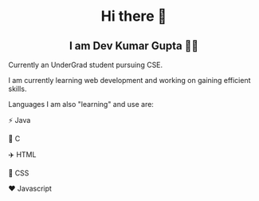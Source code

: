 <h1 align="center"> Hi there 👋 </h1>

<!--
**DevGupta-ikr/DevGupta-ikr** is a ✨ _special_ ✨ repository because its `README.md` (this file) appears on your GitHub profile.

Here are some ideas to get you started:

- 🔭 I’m currently working on ...
- 🌱 I’m currently learning ...
- 👯 I’m looking to collaborate on ...
- 🤔 I’m looking for help with ...
- 💬 Ask me about ...
- 📫 How to reach me: ...
- 😄 Pronouns: ...
- ⚡ Fun fact: ...
-->

<h2 align="center"> I am Dev Kumar Gupta <span> 👨‍💻 </span></h2> 

Currently an UnderGrad student pursuing CSE.

I am currently learning web development and working on gaining efficient skills.

Languages I am also "learning" and use are:

:zap: Java
  
:book: C

:airplane: HTML 
 
:guitar: CSS
  
:heart: Javascript

<!--:dark_sunglasses: Python -->

<br>
<!--

<a href="https://github.com/DevGupta-ikr">
  <img align="center" src="https://github-readme-stats.vercel.app/api/top-langs/?username=DevGupta-ikr&theme=dracula&line_langs_below=1" />
</a>
<a href="https://github.com/DevGupta-ikr">
 <img align="center" src="https://github-readme-stats.vercel.app/api?username=DevGupta-ikr&show_icons=true&theme=dracula&line_height=27" alt="STATS"/>
</a>

-->
